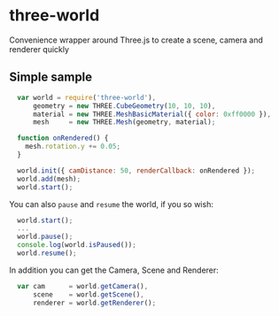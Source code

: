 three-world
===========

Convenience wrapper around Three.js to create a scene, camera and renderer quickly

## Simple sample

```javascript
  var world = require('three-world'),
      geometry = new THREE.CubeGeometry(10, 10, 10),
      material = new THREE.MeshBasicMaterial({ color: 0xff0000 }),
      mesh     = new THREE.Mesh(geometry, material);

  function onRendered() {
    mesh.rotation.y += 0.05;
  }

  world.init({ camDistance: 50, renderCallback: onRendered });
  world.add(mesh);
  world.start();
```

You can also `pause` and `resume` the world, if you so wish:

```javascript
  world.start();
  ...
  world.pause();
  console.log(world.isPaused());
  world.resume();
```

In addition you can get the Camera, Scene and Renderer:

```javascript
  var cam      = world.getCamera(),
      scene    = world.getScene(),
      renderer = world.getRenderer();
```

